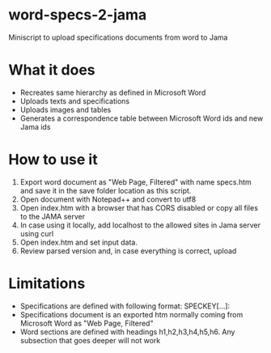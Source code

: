 # word-specs-2-jama
Miniscript to upload specifications documents from word to Jama

# What it does
* Recreates same hierarchy as defined in Microsoft Word
* Uploads texts and specifications
* Uploads images and tables
* Generates a correspondence table between Microsoft Word ids and new Jama ids

# How to use it
1. Export word document as "Web Page, Filtered" with name specs.htm and save it in the save folder location as this script.
1. Open document with Notepad++ and convert to utf8
1. Open index.htm with a browser that has CORS disabled or copy all files to the JAMA server
1. In case using it locally, add localhost to the allowed sites in Jama server using curl
1. Open index.htm and set input data.
1. Review parsed version and, in case everything is correct, upload

# Limitations
* Specifications are defined with following format: SPECKEY[...]:
* Specifications document is an exported htm normally coming from Microsoft Word as "Web Page, Filtered"
* Word sections are defined with headings h1,h2,h3,h4,h5,h6. Any subsection that goes deeper will not work 
